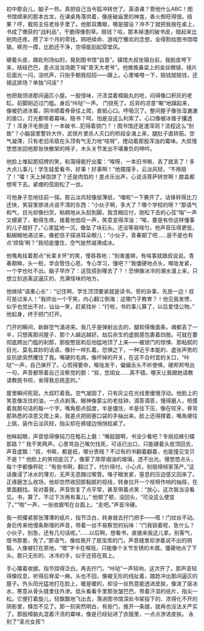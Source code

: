 初中那会儿，脑子一热，真把自己当令狐冲转世了。英语课？管他什么ABC！图书馆顺来的那本古龙，在课桌角落供着，像座破庙里的神龛，香火倒旺得很。结果？哼，栽班主任老徐手里了。他那双鹰眼，哪是摆设？冷不丁就把我按在桌上，书成了缴获的“战利品”，干脆得像割草。赔钱？哈，那本掉渣的破书皮，赔起来比剜肉还疼。攒了半个月的零钱，网吧续命、游戏厅撒欢的念想，全得割给图书馆喂狼。裤兜一摸，比脸还干净，空得能刮起穿堂风。

硬着头皮，跟赴刑场似的，晃到图书馆“自首”。镇馆大叔坐镇台前，我脸皮垮下来，结结巴巴，差点没当场跪下喊“青天大老爷”。他推推鼻梁上的金丝眼镜，镜片后面光一闪，没吭声，只抬手朝我招招——跟上。心里咯噔一下，赔钱就赔钱，还搞这排场？单独“问话”？

他把我领进那间逼仄小屋。一股怪味，汗渍混着樟脑丸的呛，闷得像口积灰的老缸。前脚刚迈过门槛。身后“咔哒”一声。
门锁死了。后背的凉意“唰”地蹿起来，像被扔进冰窖，阴冷顺着脊骨往上爬，直抵心口。呼吸沉了。整间屋子像张湿漉漉的兽口，灯光都带着霉味。赔书？呵，怕是没这么利索了。心口像被冰锥子攮透了！浑身汗毛倒竖！一本破书…犯得着锁门？！图书馆还是渣滓洞？流程这么“别致”？小脑袋里警铃大作，武侠片里杀人灭口的桥段全涌上来，腿肚子直转筋。空气凝滞，只有老旧吊扇在头顶有气无力地“吱呀”，搅动着那股浑浊的霉味。大叔慢悠悠坐回他那张快散架的椅子，木头关节发出不堪重负的呻吟。

他脸上堆起那招牌的笑，和蔼得能拧出蜜：“唉呀，一本旧书嘛，丢了就丢了！多大点儿事儿！学生娃爱看书，好事！好事啊！”他摆摆手，云淡风轻，“不用赔了！”嚯！天上掉馅饼了？还是肉馅的！差点乐出声，心说活菩萨转世啊！膝盖都想弯下去。紧绷的弦刚松了一丝。

可他身子忽地往前一探。那云淡风轻像层薄纸，“嗤啦”一下撕开了。话锋转得比刀还快，笑容里掺进点说不清的东西：“小伙子啊，多大了？哪个学校的呀？”那语气和气，目光却像扫货，粘稠地从头刮到脚。我含糊应付，刚松下去的心弦“嗡”一声又绷紧了，勒得生疼。接着他低叹一声，笑意变得浑浊：“唉，要是有你这样懂事的儿子就好了。”心里猛地一沉，像坠了块石头。还没等我喘匀，他声音压得更低，黏糊糊地递过来，像蛇信子探进耳朵眼儿：“小伙子，青春期了吧……是不是也有点‘烦恼’啊？”我彻底僵住，空气陡然凝滞成冰。

他嘴角挂着那点“长辈关怀”的笑，慢吞吞地：“别害羞嘛，有啥事就跟叔说说。青春期嘛，头一桩，学会管住心思、专心学习，懂吧？”我僵硬地点头，喉咙发紧，一个字也吐不出。脑子早炸了：这弦搭到哪去了？！恐惧像冰冷的潮水漫上来，只想立刻逃离这逼仄的、充满怪味的地方。

他继续“语重心长”：“记住啊，学生顶顶要紧就是读书。旁的杂事，先放一边！叔可是过来人！”我挤出一个干笑，内心翻江倒海：这哪门子教育？！他见我发愣，似乎也觉出不对，讪讪一笑，赶紧找补：“行啦，书的事儿算了，以后爱惜公物。” 他起身，终于把门打开。

门开的瞬间，新鲜空气涌进来。我几乎是弹射出去的，腿软得像面条，魂都丢了一半，只想离那间屋子、那个人越远越好。劫后余生的虚脱感包裹着四肢。可就在要彻底跨出门槛的刹那，那股憋屈和后怕猛地顶了上来——被锁门的惊悚、那粘腻的目光、莫名其妙的话语，像针一样扎着。恐惧之下，一种近乎本能的、虚张声势的反抗欲突然攫住了我。嘴硬的毛病，像坏掉的开关，在这不合时宜的关口，“咔哒”一声，自己弹开了。心慌得要命，喉咙发干，偏偏舌头不听使唤，硬邦邦甩出一句，声音都带着自己没察觉的颤：“叔，您闺女……真不错。哪天让我跟她请教请教挑书呗，省得我总挑歪的。”

屋里瞬间死寂。大叔盯着我。空气凝固了，只有灰尘在光线里缓慢浮动。他脸上的笑意像冻住的油，一点点剥落。眼神像蒙尘的老挂钟，滴答滴答，慢得磨人，咂摸着我那句话的每一个字。嘴角那点弧度，半是僵住，半是往下压，像在咬牙。脊背那熟悉的凉意又爬上来，我差点把刚塞口袋的手抽出来。脸上还得撑着，嘴角硬往上挑，装作云淡风轻，指尖却在裤缝边悄悄掐紧了。

他眯起眼，声音低得像钝刀在粗石上磨：“嘴挺甜啊，书没少看吧？专挑招蜂引蝶那路？” 我干笑两声，心里骂自己嘴欠找死，可话已出口，只能硬着头皮顶回去，声音虚飘：“叔，书嘛，都是纸，哪分贵贱？不过有的书翻着翻着，也能撞见宝贝不是？”
他脸上的笑彻底沉了，像蒙了厚厚烟油的玻璃，透不出光。慢悠悠点头，每个字都像秤砣：“有些书啊，翻过了，代价得付。小心点，别赔得倾家荡产。”这话像浸了冰水的薄刃，无声无息蹭过喉管。嗓子眼发紧，窒息的压迫感又回来了。正琢磨怎么收场，他却忽然收回那黏腻的视线，转身拉开一个吱呀作响的抽屉，在里面翻找。背对着我，声音恢复了点平常，甚至带着点笑：“放心，这次我当没看见。书，算了。不过下次再有事儿，” 他顿了顿，没回头，“可没这么便宜了。”“啪”一声，一张收据甩在台面上。“走吧。”声音冷硬。

我一把攥紧那张薄薄的纸片，指节泛白，转身就去拧门把手——哐！门纹丝不动。身后传来他慢条斯理的声音，带着一丝不易察觉的玩味：“门我锁着呢，急什么？小伙子，别急，还有几句话呢。”……以后啊，想看书，直接来我这儿拿。别客气，借书那套，免了。”那语气，像给我开了扇宝库的门，声音缝里却渗着说不出的阴翳。人像被钉在原地，“嗯”字卡在喉咙，只能像个关节生锈的木偶，僵硬地点了下头。那只无形的、冰冷的手，似乎还搭在肩上。

手心攥着收据，指节捏得泛白。再去拧门，“咔哒”一声轻响，这次开了。那声音轻得像叹息，听得后脊梁一麻。头也不回，像被无形的线扯着，踉跄冲出那间逼仄的屋子。外头阳光猛地打在脸上，暖是暖的，却没一丝热意能透进皮肤，像泼了层冰水，寒意从骨头缝里往外渗。低头看看手里那张皱巴巴、带着汗湿的纸片，指尖一松。它便打着旋儿，轻飘飘地飞出去，落进图书馆深处书架投下的、浓得化不开的阴影里，倏忽不见了。那一刻突然明白，有些门，推开一条缝，就再也没法关严实了。那股樟脑丸混着汗渍的霉味，像是已经钻进了衣服里，一点点渗进皮肤。 永别了“圣光女孩”!
